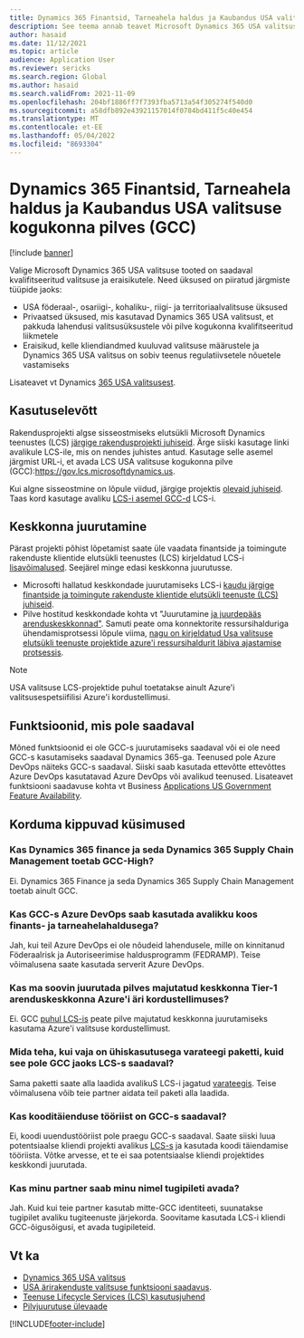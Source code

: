 ```yaml
---
title: Dynamics 365 Finantsid, Tarneahela haldus ja Kaubandus USA valitsuse kogukonna pilves (GCC)
description: See teema annab teavet Microsoft Dynamics 365 USA valitsuse toodete kohta, mis on saadaval kvalifitseeritud valitsuse ja eraisikutele.
author: hasaid
ms.date: 11/12/2021
ms.topic: article
audience: Application User
ms.reviewer: sericks
ms.search.region: Global
ms.author: hasaid
ms.search.validFrom: 2021-11-09
ms.openlocfilehash: 204bf1886ff7f7393fba5713a54f305274f540d0
ms.sourcegitcommit: a58dfb892e43921157014f0784bd411f5c40e454
ms.translationtype: MT
ms.contentlocale: et-EE
ms.lasthandoff: 05/04/2022
ms.locfileid: "8693304"
---
```

# <a name="dynamics-365-finance-supply-chain-management-and-commerce-in-us-government-community-cloud-gcc"></a>Dynamics 365 Finantsid, Tarneahela haldus ja Kaubandus USA valitsuse kogukonna pilves (GCC)

[!include [banner](../includes/banner.md)]



Valige Microsoft Dynamics 365 USA valitsuse tooted on saadaval kvalifitseeritud valitsuse ja eraisikutele. Need üksused on piiratud järgmiste tüüpide jaoks:

- USA föderaal-, osariigi-, kohaliku-, riigi- ja territoriaalvalitsuse üksused
- Privaatsed üksused, mis kasutavad Dynamics 365 USA valitsust, et pakkuda lahendusi valitsusüksustele või pilve kogukonna kvalifitseeritud liikmetele
- Eraisikud, kelle kliendiandmed kuuluvad valitsuse määrustele ja Dynamics 365 USA valitsus on sobiv teenus regulatiivsetele nõuetele vastamiseks

Lisateavet vt Dynamics [365 USA valitsusest](/power-platform/admin/microsoft-dynamics-365-government).

## <a name="onboarding"></a>Kasutuselevõtt

Rakendusprojekti algse sisseostmiseks elutsükli Microsoft Dynamics teenustes (LCS) [järgige rakendusprojekti juhiseid](../../../fin-ops-core/fin-ops/imp-lifecycle/onboard.md). Ärge siiski kasutage linki avalikule LCS-ile, mis on nendes juhistes antud. Kasutage selle asemel järgmist URL-i, et avada LCS USA valitsuse kogukonna pilve (GCC):<https://gov.lcs.microsoftdynamics.us>.

Kui algne sisseostmine on lõpule viidud, järgige projektis [olevaid juhiseid](../lifecycle-services/project-onboarding.md). Taas kord kasutage avaliku [LCS-i asemel GCC-d](https://gov.lcs.microsoftdynamics.us) LCS-i.

## <a name="environment-deployment"></a>Keskkonna juurutamine

Pärast projekti põhist lõpetamist saate üle vaadata finantside ja toimingute rakenduste klientide elutsükli teenustes (LCS) kirjeldatud LCS-i [lisavõimalused](../../../fin-ops-core/dev-itpro/lifecycle-services/lcs-works-lcs.md). Seejärel minge edasi keskkonna juurutusse.

- Microsofti hallatud keskkondade juurutamiseks LCS-i [kaudu järgige finantside ja toimingute rakenduste klientide elutsükli teenuste (LCS) juhiseid](../../../fin-ops-core/dev-itpro/lifecycle-services/lcs-works-lcs.md#new-deployment-experience).
- Pilve hostitud keskkondade kohta vt "Juurutamine [ja juurdepääs arenduskeskkonnad"](../../../fin-ops-core/dev-itpro/dev-tools/access-instances.md). Samuti peate oma konnektorite ressursihalduriga ühendamisprotsessi lõpule viima, [nagu on kirjeldatud Usa valitsuse elutsükli teenuste projektide azure'i ressursihaldurit läbiva ajastamise protsessis](arm-onbarding-us-goverment.md).

> [!NOTE]
> USA valitsuse LCS-projektide puhul toetatakse ainult Azure'i valitsusespetsiifilisi Azure'i kordustellimusi.

## <a name="features-that-arent-available"></a>Funktsioonid, mis pole saadaval

Mõned funktsioonid ei ole GCC-s juurutamiseks saadaval või ei ole need GCC-s kasutamiseks saadaval Dynamics 365-ga. Teenused pole Azure DevOps näiteks GCC-s saadaval. Siiski saab kasutada ettevõtte ettevõttes Azure DevOps kasutatavad Azure DevOps või avalikud teenused. Lisateavet funktsiooni saadavuse kohta vt Business [Applications US Government Feature Availability](https://aka.ms/BAPFunctionalParity).

## <a name="frequently-asked-questions"></a>Korduma kippuvad küsimused

### <a name="are-dynamics-365-finance-and-dynamics-365-supply-chain-management-supported-in-gcc-high"></a>Kas Dynamics 365 finance ja seda Dynamics 365 Supply Chain Management toetab GCC-High?

Ei. Dynamics 365 Finance ja seda Dynamics 365 Supply Chain Management toetab ainult GCC.

### <a name="can-i-use-public-azure-devops-with-finance-and-supply-chain-management-in-gcc"></a>Kas GCC-s Azure DevOps saab kasutada avalikku koos finants- ja tarneahelahaldusega?

Jah, kui teil Azure DevOps ei ole nõudeid lahendusele, mille on kinnitanud Föderaalrisk ja Autoriseerimise haldusprogramm (FEDRAMP). Teise võimalusena saate kasutada serverit Azure DevOps.

### <a name="can-i-deploy-a-cloud-hosted-environment-tier-1-development-environment-on-an-azure-commercial-subscription"></a>Kas ma soovin juurutada pilves majutatud keskkonna Tier-1 arenduskeskkonna Azure'i äri kordustellimuses?

Ei. GCC [puhul LCS-is](https://gov.lcs.microsoftdynamics.us) peate pilve majutatud keskkonna juurutamiseks kasutama Azure'i valitsuse kordustellimust.

### <a name="what-can-i-do-if-i-need-a-package-from-the-shared-asset-library-but-it-isnt-available-in-lcs-for-gcc"></a>Mida teha, kui vaja on ühiskasutusega varateegi paketti, kuid see pole GCC jaoks LCS-s saadaval?

Sama paketti saate alla laadida avalikuS LCS-i jagatud [varateegis](https://lcs.dynamics.com). Teise võimalusena võib teie partner aidata teil paketi alla laadida.

### <a name="is-the-code-upgrade-tool-available-in-gcc"></a>Kas kooditäienduse tööriist on GCC-s saadaval?

Ei, koodi uuendustööriist pole praegu GCC-s saadaval. Saate siiski luua potentsiaalse kliendi projekti avalikus [LCS-s](https://lcs.dynamics.com) ja kasutada koodi täiendamise tööriista. Võtke arvesse, et te ei saa potentsiaalse kliendi projektides keskkondi juurutada.

### <a name="can-my-partner-open-a-support-ticket-on-my-behalf"></a>Kas minu partner saab minu nimel tugipileti avada?

Jah. Kuid kui teie partner kasutab mitte-GCC identiteeti, suunatakse tugipilet avaliku tugiteenuste järjekorda. Soovitame kasutada LCS-i kliendi GCC-õigusõigusi, et avada tugipileteid.

## <a name="see-also"></a>Vt ka

- [Dynamics 365 USA valitsus](/power-platform/admin/microsoft-dynamics-365-government)
- [USA ärirakenduste valitsuse funktsiooni saadavus](https://aka.ms/BAPFunctionalParity).
- [Teenuse Lifecycle Services (LCS) kasutusjuhend](../../../fin-ops-core/dev-itpro/lifecycle-services/lcs-user-guide.md)
- [Pilvjuurutuse ülevaade](../../../fin-ops-core/dev-itpro/deployment/cloud-deployment-overview.md)

[!INCLUDE[footer-include](../../../includes/footer-banner.md)]
